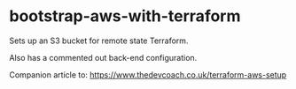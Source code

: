 # bootstrap-aws-with-terraform

Sets up an S3 bucket for remote state Terraform. 

Also has a commented out back-end configuration. 

Companion article to: https://www.thedevcoach.co.uk/terraform-aws-setup
